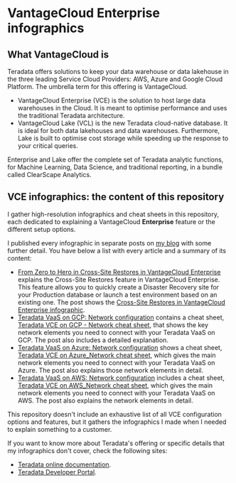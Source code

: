 # VantageCloud Enterprise infographics

## What VantageCloud is

Teradata offers solutions to keep your data warehouse or data lakehouse in the three leading Service Cloud Providers: AWS, Azure and Google Cloud Platform. The umbrella term for this offering is VantageCloud.
* VantageCloud Enterprise (VCE) is the solution to host large data warehouses in the Cloud. It is meant to optimise performance and uses the traditional Teradata architecture.
* VantageCloud Lake (VCL) is the new Teradata cloud-native database. It is ideal for both data lakehouses and data warehouses. Furthermore, Lake is built to optimise cost storage while speeding up the response to your critical queries.

Enterprise and Lake offer the complete set of Teradata analytic functions, for Machine Learning, Data Science, and traditional reporting, in a bundle called ClearScape Analytics.

## VCE infographics: the content of this repository

I gather high-resolution infographics and cheat sheets in this repository, each dedicated to explaining a VantageCloud **Enterprise** feature or the different setup options.

I published every infographic in separate posts on [my blog](https://celiamuriel.com/) with some further detail. You have below a list with every article and a summary of its content:
* [From Zero to Hero in Cross-Site Restores in VantageCloud Enterprise](https://celiamuriel.com/from-zero-to-hero-in-cross-site-restores-in-teradata/) explains the Cross-Site Restores feature in VantageCloud Enterprise. This feature allows you to quickly create a Disaster Recovery site for your Production database or launch a test environment based on an existing one. The post shows the [Cross-Site Restores in VantageCloud Enterprise infographic](https://github.com/CeliaMuriel/VantageCloud-Enterprise-infographics/blob/main/Cross-Site%20Restores%20in%20VantageCloud%20Enterprise.jpg).
* [Teradata VaaS on GCP: Network configuration](https://celiamuriel.com/teradata-vaas-on-gcp-network-configuration/) contains a cheat sheet, [Teradata VCE on GCP - Network cheat sheet](https://github.com/CeliaMuriel/VantageCloud-Enterprise-infographics/blob/main/Teradata%20VCE%20on%20GCP_Network%20cheat%20sheet.jpg), that shows the key network elements you need to connect with your Teradata VaaS on GCP. The post also includes a detailed explanation.
* [Teradata VaaS on Azure: Network configuration](https://celiamuriel.com/teradata-vaas-on-azure-network-configuration) shows a cheat sheet, [Teradata VCE on Azure_Network cheat sheet](https://github.com/CeliaMuriel/VantageCloud-Enterprise-infographics/blob/main/Teradata%20VCE%20on%20Azure_Network%20cheat%20sheet.jpg), which gives the main network elements you need to connect with your Teradata VaaS on Azure. The post also explains those network elements in detail.
* [Teradata VaaS on AWS: Network configuration](https://celiamuriel.com/teradata-vaas-on-aws-network-configuration/) includes a cheat sheet, [Teradata VCE on AWS_Network cheat sheet](https://github.com/CeliaMuriel/VantageCloud-Enterprise-infographics/blob/main/Teradata%20VCE%20on%20AWS_Network%20cheat%20sheet.jpg), which gives the main network elements you need to connect with your Teradata VaaS on AWS. The post also explains the network elements in detail.

This repository doesn't include an exhaustive list of all VCE configuration options and features, but it gathers the infographics I made when I needed to explain something to a customer.

If you want to know more about Teradata's offering or specific details that my infographics don't cover, check the following sites:
* [Teradata online documentation](https://docs.teradata.com/).
* [Teradata Developer Portal](https://developers.teradata.com/).
